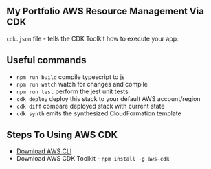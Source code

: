 ## My Portfolio AWS Resource Management Via CDK
`cdk.json` file - tells the CDK Toolkit how to execute your app.

## Useful commands

* `npm run build`   compile typescript to js
* `npm run watch`   watch for changes and compile
* `npm run test`    perform the jest unit tests
* `cdk deploy`      deploy this stack to your default AWS account/region
* `cdk diff`        compare deployed stack with current state
* `cdk synth`       emits the synthesized CloudFormation template

## Steps To Using AWS CDK
* [Download AWS CLI](https://aws.amazon.com/cli/)
* Download AWS CDK Toolkit - `npm install -g aws-cdk`
